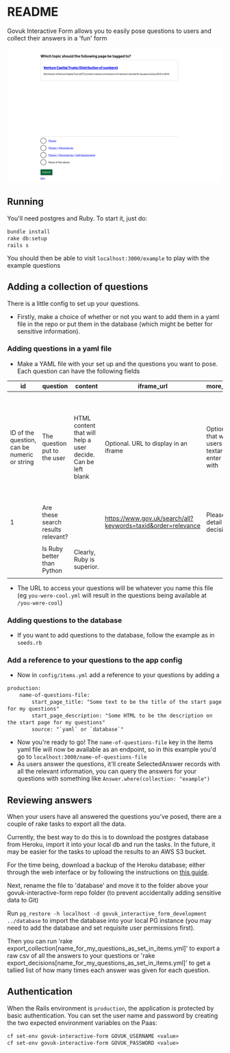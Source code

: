 # README

Govuk Interactive Form allows you to easily pose questions to users and collect their answers in a 'fun' form

![screenshot](docs/screenshot.png)


## Running

You'll need postgres and Ruby. To start it, just do:
```
bundle install
rake db:setup
rails s
```
You should then be able to visit `localhost:3000/example` to play with the example questions




## Adding a collection of questions

There is a little config to set up your questions. 

* Firstly, make a choice of whether or not you want to add them in a yaml file in the repo or put them in the database (which might be better for sensitive information). 

### Adding questions in a yaml file

* Make a YAML file with your set up and the questions you want to pose. Each question can have the following fields

| id                                           | question                           | content                                                      | iframe_url                                                   | more_detail_prompt                                                                               | key_to_show_more_detail_prompt                                                                                                   | answers                                                                                                       |
|----------------------------------------------|------------------------------------|--------------------------------------------------------------|--------------------------------------------------------------|--------------------------------------------------------------------------------------------------|----------------------------------------------------------------------------------------------------------------------------------|---------------------------------------------------------------------------------------------------------------|
| ID of the question, can be numeric or string | The question put to the user       | HTML content that will help a user decide. Can be left blank | Optional. URL to display in an iframe                        | Optional. Prompt that will be shown to users above a textarea they can enter free form text with | Optional. They key of an answer that you want to show a textarea where they can enter more information about their decision with | Array of answers a user can select from to answer the question. Each must have an entry for 'key' and 'text'  |
| 1                                            | Are these search results relevant? |                                                              | https://www.gov.uk/search/all?keywords=taxid&order=relevance | Please provide more detail on your decision                                                      |                                                                                                                                  |                                                                                                               |
|                                              | Is Ruby better than Python         | <p>Clearly, Ruby is superior.</p>                            |                                                              |                                                                                                  |                                                                                                                                  |                                                                                                               |
* The URL to access your questions will be whatever you name this file (eg `you-were-cool.yml` will result in the questions being available at `/you-were-cool`)

### Adding questions to the database

* If you want to add questions to the database, follow the example as in `seeds.rb`

### Add a reference to your questions to the app config

* Now in `config/items.yml` add a reference to your questions by adding a 
```
production:
    name-of-questions-file:
        start_page_title: "Some text to be the title of the start page for my questions"
        start_page_description: "Some HTML to be the description on the start page for my questions"
        source: "`yaml` or `database`" 
```


* Now you're ready to go! The `name-of-questions-file` key in the items yaml file will now be available as an endpoint, so in this example you'd go to `localhost:3000/name-of-questions-file`
* As users answer the questions, it'll create SelectedAnswer records with all the relevant information, you can query the answers for your questions with something like `Answer.where(collection: "example")` 

## Reviewing answers

When your users have all answered the questions you've posed, there are a couple of rake tasks to export all the data.

Currently, the best way to do this is to download the postgres database from Heroku, import it into your local db and run the tasks. In the future, it may be easier for the tasks to upload the results to an AWS S3 bucket.

For the time being, download a backup of the Heroku database; either through the web interface or by following the instructions on [this guide](https://devcenter.heroku.com/articles/heroku-postgres-import-export).

Next, rename the file to 'database' and move it to the folder above your govuk-interactive-form repo folder (to prevent accidentally adding sensitive data to Git)

Run `pg_restore -h localhost -d govuk_interactive_form_development ../database` to import the database into your local PG instance (you may need to add the database and set requisite user permissions first).

Then you can run 'rake export_collection[name_for_my_questions_as_set_in_items.yml]' to export a raw csv of all the answers to your questions or 'rake export_decisions[name_for_my_questions_as_set_in_items.yml]' to get a tallied list of how many times each answer was given for each question. 

## Authentication

When the Rails environment is `production`, the application is protected by
basic authentication. You can set the user name and password by creating the two
expected environment variables on the Paas:

```
cf set-env govuk-interactive-form GOVUK_USERNAME <value>
cf set-env govuk-interactive-form GOVUK_PASSWORD <value>
```
